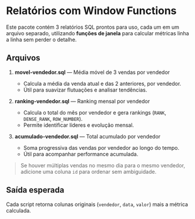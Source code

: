 # Relatórios com Window Functions

Este pacote contém 3 relatórios SQL prontos para uso, cada um em um arquivo separado,
utilizando **funções de janela** para calcular métricas linha a linha sem perder o detalhe.

## Arquivos

1. **movel-vendedor.sql** — Média móvel de 3 vendas por vendedor
   - Calcula a média da venda atual e das 2 anteriores, por vendedor.
   - Útil para suavizar flutuações e analisar tendências.

2. **ranking-vendedor.sql** — Ranking mensal por vendedor
   - Calcula o total do mês por vendedor e gera rankings (`RANK`, `DENSE_RANK`, `ROW_NUMBER`).
   - Permite identificar líderes e evolução mensal.

3. **acumulado-vendedor.sql** — Total acumulado por vendedor
   - Soma progressiva das vendas por vendedor ao longo do tempo.
   - Útil para acompanhar performance acumulada.

> Se houver múltiplas vendas no mesmo dia para o mesmo vendedor, adicione uma coluna `id` para ordenar sem ambiguidade.

## Saída esperada
Cada script retorna colunas originais (`vendedor`, `data`, `valor`) mais a métrica calculada.